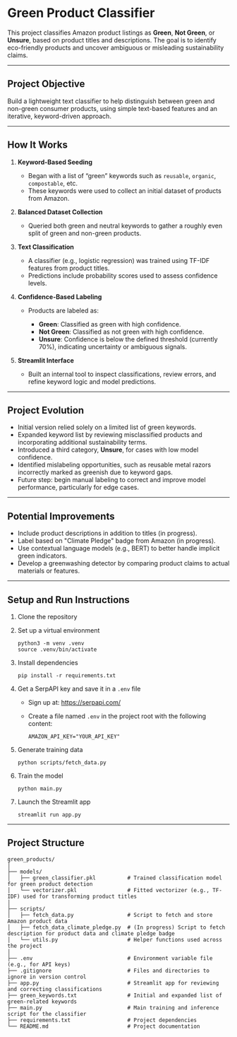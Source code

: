 # Green Product Classifier

This project classifies Amazon product listings as **Green**, **Not Green**, or **Unsure**, based on product titles and descriptions. The goal is to identify eco-friendly products and uncover ambiguous or misleading sustainability claims.

---

## Project Objective

Build a lightweight text classifier to help distinguish between green and non-green consumer products, using simple text-based features and an iterative, keyword-driven approach.

---

## How It Works

1. **Keyword-Based Seeding**

   * Began with a list of “green” keywords such as `reusable`, `organic`, `compostable`, etc.
   * These keywords were used to collect an initial dataset of products from Amazon.

2. **Balanced Dataset Collection**

   * Queried both green and neutral keywords to gather a roughly even split of green and non-green products.

3. **Text Classification**

   * A classifier (e.g., logistic regression) was trained using TF-IDF features from product titles.
   * Predictions include probability scores used to assess confidence levels.

4. **Confidence-Based Labeling**

   * Products are labeled as:

     * **Green**: Classified as green with high confidence.
     * **Not Green**: Classified as not green with high confidence.
     * **Unsure**: Confidence is below the defined threshold (currently 70%), indicating uncertainty or ambiguous signals.

5. **Streamlit Interface**

   * Built an internal tool to inspect classifications, review errors, and refine keyword logic and model predictions.

---

## Project Evolution

* Initial version relied solely on a limited list of green keywords.
* Expanded keyword list by reviewing misclassified products and incorporating additional sustainability terms.
* Introduced a third category, **Unsure**, for cases with low model confidence.
* Identified mislabeling opportunities, such as reusable metal razors incorrectly marked as greenish due to keyword gaps.
* Future step: begin manual labeling to correct and improve model performance, particularly for edge cases.

---

## Potential Improvements

* Include product descriptions in addition to titles (in progress).
* Label based on "Climate Pledge" badge from Amazon (in progress).
* Use contextual language models (e.g., BERT) to better handle implicit green indicators.
* Develop a greenwashing detector by comparing product claims to actual materials or features.

---

## Setup and Run Instructions

1. Clone the repository
2. Set up a virtual environment

   ```
   python3 -m venv .venv
   source .venv/bin/activate
   ```
3. Install dependencies

   ```
   pip install -r requirements.txt
   ```
4. Get a SerpAPI key and save it in a `.env` file

   - Sign up at: https://serpapi.com/
   - Create a file named `.env` in the project root with the following content:

     ```
     AMAZON_API_KEY="YOUR_API_KEY"
     ```
5. Generate training data

   ```
   python scripts/fetch_data.py
   ```
6. Train the model

   ```
   python main.py
   ```
7. Launch the Streamlit app

   ```
   streamlit run app.py
   ```

---

## Project Structure

```
green_products/
│
├── models/
│   ├── green_classifier.pkl          # Trained classification model for green product detection
│   └── vectorizer.pkl                # Fitted vectorizer (e.g., TF-IDF) used for transforming product titles
│
├── scripts/
│   ├── fetch_data.py                 # Script to fetch and store Amazon product data
│   ├── fetch_data_climate_pledge.py  # (In progress) Script to fetch description for product data and climate pledge badge
│   └── utils.py                      # Helper functions used across the project
│
├── .env                              # Environment variable file (e.g., for API keys)
├── .gitignore                        # Files and directories to ignore in version control
├── app.py                            # Streamlit app for reviewing and correcting classifications
├── green_keywords.txt                # Initial and expanded list of green-related keywords
├── main.py                           # Main training and inference script for the classifier
├── requirements.txt                  # Project dependencies 
└── README.md                         # Project documentation

```

